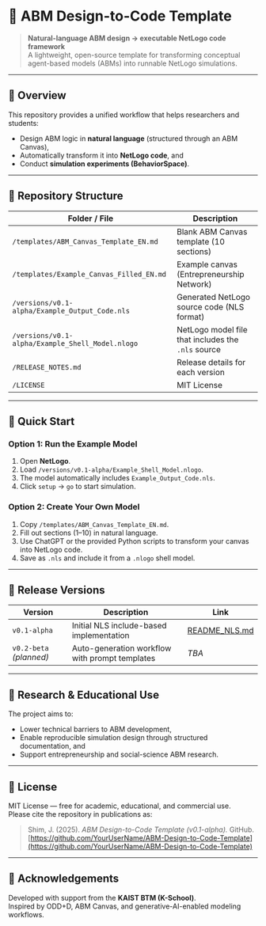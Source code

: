 # 🧩 ABM Design-to-Code Template

> **Natural-language ABM design → executable NetLogo code framework**  
> A lightweight, open-source template for transforming conceptual agent-based models (ABMs) into runnable NetLogo simulations.

---

## 📘 Overview
This repository provides a unified workflow that helps researchers and students:
- Design ABM logic in **natural language** (structured through an ABM Canvas),
- Automatically transform it into **NetLogo code**, and
- Conduct **simulation experiments (BehaviorSpace)**.

---

## 🧱 Repository Structure

| Folder / File | Description |
|----------------|-------------|
| `/templates/ABM_Canvas_Template_EN.md` | Blank ABM Canvas template (10 sections) |
| `/templates/Example_Canvas_Filled_EN.md` | Example canvas (Entrepreneurship Network) |
| `/versions/v0.1-alpha/Example_Output_Code.nls` | Generated NetLogo source code (NLS format) |
| `/versions/v0.1-alpha/Example_Shell_Model.nlogo` | NetLogo model file that includes the `.nls` source |
| `/RELEASE_NOTES.md` | Release details for each version |
| `/LICENSE` | MIT License |

---

## 🚀 Quick Start

### Option 1: Run the Example Model
1. Open **NetLogo**.  
2. Load `/versions/v0.1-alpha/Example_Shell_Model.nlogo`.  
3. The model automatically includes `Example_Output_Code.nls`.  
4. Click `setup` → `go` to start simulation.

### Option 2: Create Your Own Model
1. Copy `/templates/ABM_Canvas_Template_EN.md`.  
2. Fill out sections (1–10) in natural language.  
3. Use ChatGPT or the provided Python scripts to transform your canvas into NetLogo code.  
4. Save as `.nls` and include it from a `.nlogo` shell model.

---

## 🧩 Release Versions

| Version | Description | Link |
|----------|--------------|------|
| `v0.1-alpha` | Initial NLS include-based implementation | [README_NLS.md](versions/v0.1-alpha/README_NLS.md) |
| `v0.2-beta` *(planned)* | Auto-generation workflow with prompt templates | _TBA_ |

---

## 🧠 Research & Educational Use
The project aims to:
- Lower technical barriers to ABM development,  
- Enable reproducible simulation design through structured documentation, and  
- Support entrepreneurship and social-science ABM research.

---

## 📄 License
MIT License — free for academic, educational, and commercial use.  
Please cite the repository in publications as:

> Shim, J. (2025). *ABM Design-to-Code Template (v0.1-alpha).* GitHub.  
> [https://github.com/YourUserName/ABM-Design-to-Code-Template](https://github.com/YourUserName/ABM-Design-to-Code-Template)

---

## 🧰 Acknowledgements
Developed with support from the **KAIST BTM (K-School)**.  
Inspired by ODD+D, ABM Canvas, and generative-AI-enabled modeling workflows.
